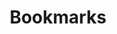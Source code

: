 ---
title: Bookmarks
weight: 3
menu: main
summary: "Personal collection of bookmarks, mostly around the topic of software engineering."
# How not to create sub pages as single pages: https://gohugo.io/content-management/build-options/#listing-pages-without-publishing-them
_build:
  render: true
cascade:
  _build:
    render: false
    list: true
---